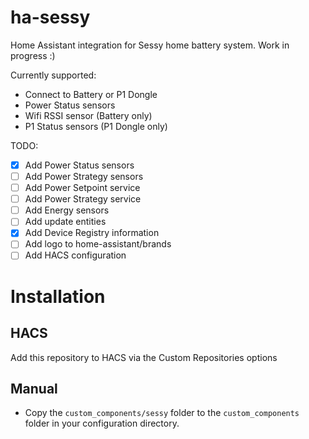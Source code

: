 # ha-sessy
Home Assistant integration for Sessy home battery system.
Work in progress :)

Currently supported:
- Connect to Battery or P1 Dongle
- Power Status sensors
- Wifi RSSI sensor (Battery only)
- P1 Status sensors (P1 Dongle only)

TODO:
- [X] Add Power Status sensors
- [ ] Add Power Strategy sensors
- [ ] Add Power Setpoint service
- [ ] Add Power Strategy service
- [ ] Add Energy sensors
- [ ] Add update entities
- [X] Add Device Registry information
- [ ] Add logo to home-assistant/brands
- [ ] Add HACS configuration

Installation
============

HACS
----
Add this repository to HACS via the Custom Repositories options

Manual
------
- Copy the `custom_components/sessy` folder to the `custom_components` folder in your configuration directory.

